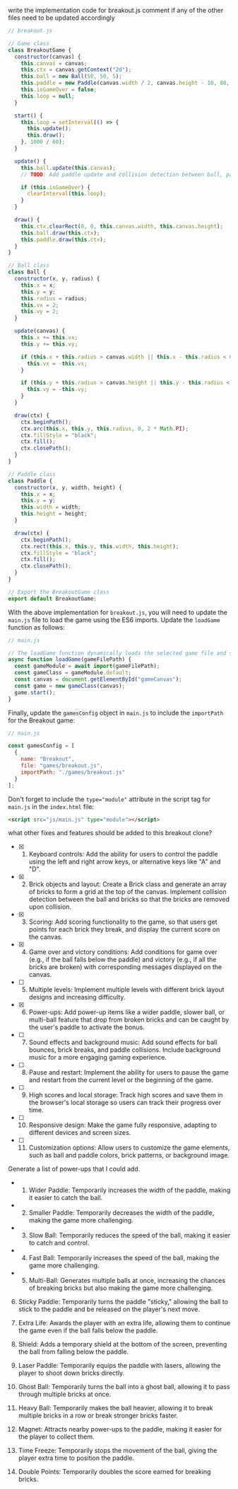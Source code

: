 write the implementation code for breakout.js
comment if any of the other files need to be updated accordingly

```javascript
// breakout.js

// Game class
class BreakoutGame {
  constructor(canvas) {
    this.canvas = canvas;
    this.ctx = canvas.getContext("2d");
    this.ball = new Ball(50, 50, 5);
    this.paddle = new Paddle(canvas.width / 2, canvas.height - 10, 80, 10);
    this.isGameOver = false;
    this.loop = null;
  }

  start() {
    this.loop = setInterval(() => {
      this.update();
      this.draw();
    }, 1000 / 60);
  }

  update() {
    this.ball.update(this.canvas);
    // TODO: Add paddle update and collision detection between ball, paddle, and bricks.

    if (this.isGameOver) {
      clearInterval(this.loop);
    }
  }

  draw() {
    this.ctx.clearRect(0, 0, this.canvas.width, this.canvas.height);
    this.ball.draw(this.ctx);
    this.paddle.draw(this.ctx);
  }
}

// Ball class
class Ball {
  constructor(x, y, radius) {
    this.x = x;
    this.y = y;
    this.radius = radius;
    this.vx = 2;
    this.vy = 2;
  }

  update(canvas) {
    this.x += this.vx;
    this.y += this.vy;

    if (this.x + this.radius > canvas.width || this.x - this.radius < 0) {
      this.vx = -this.vx;
    }

    if (this.y + this.radius > canvas.height || this.y - this.radius < 0) {
      this.vy = -this.vy;
    }
  }

  draw(ctx) {
    ctx.beginPath();
    ctx.arc(this.x, this.y, this.radius, 0, 2 * Math.PI);
    ctx.fillStyle = "black";
    ctx.fill();
    ctx.closePath();
  }
}

// Paddle class
class Paddle {
  constructor(x, y, width, height) {
    this.x = x;
    this.y = y;
    this.width = width;
    this.height = height;
  }

  draw(ctx) {
    ctx.beginPath();
    ctx.rect(this.x, this.y, this.width, this.height);
    ctx.fillStyle = "black";
    ctx.fill();
    ctx.closePath();
  }
}

// Export the BreakoutGame class
export default BreakoutGame;
```

With the above implementation for `breakout.js`, you will need to update the `main.js` file to load the game using the ES6 imports. Update the `loadGame` function as follows:

```javascript
// main.js

// The loadGame function dynamically loads the selected game file and starts the game.
async function loadGame(gameFilePath) {
  const gameModule = await import(gameFilePath);
  const gameClass = gameModule.default;
  const canvas = document.getElementById("gameCanvas");
  const game = new gameClass(canvas);
  game.start();
}
```

Finally, update the `gamesConfig` object in `main.js` to include the `importPath` for the Breakout game:

```javascript
// main.js

const gamesConfig = [
  {
    name: "Breakout",
    file: "games/breakout.js",
    importPath: "./games/breakout.js"
  }
];
```

Don't forget to include the `type="module"` attribute in the script tag for `main.js` in the `index.html` file:

```html
<script src="js/main.js" type="module"></script>
```


what other fixes and features should be added to this breakout clone?

- [X] 1. Keyboard controls: Add the ability for users to control the paddle using the left and right arrow keys, or alternative keys like "A" and "D".

- [X] 2. Brick objects and layout: Create a Brick class and generate an array of bricks to form a grid at the top of the canvas. Implement collision detection between the ball and bricks so that the bricks are removed upon collision.

- [X] 3. Scoring: Add scoring functionality to the game, so that users get points for each brick they break, and display the current score on the canvas.

- [X] 4. Game over and victory conditions: Add conditions for game over (e.g., if the ball falls below the paddle) and victory (e.g., if all the bricks are broken) with corresponding messages displayed on the canvas.

- [ ] 5. Multiple levels: Implement multiple levels with different brick layout designs and increasing difficulty.

- [X] 6. Power-ups: Add power-up items like a wider paddle, slower ball, or multi-ball feature that drop from broken bricks and can be caught by the user's paddle to activate the bonus.

- [ ] 7. Sound effects and background music: Add sound effects for ball bounces, brick breaks, and paddle collisions. Include background music for a more engaging gaming experience.

- [ ] 8. Pause and restart: Implement the ability for users to pause the game and restart from the current level or the beginning of the game.

- [ ] 9. High scores and local storage: Track high scores and save them in the browser's local storage so users can track their progress over time.

- [ ] 10. Responsive design: Make the game fully responsive, adapting to different devices and screen sizes.

- [ ] 11. Customization options: Allow users to customize the game elements, such as ball and paddle colors, brick patterns, or background image.


Generate a list of power-ups that I could add.

* 1. Wider Paddle: Temporarily increases the width of the paddle, making it easier to catch the ball.

* 2. Smaller Paddle: Temporarily decreases the width of the paddle, making the game more challenging.

* 3. Slow Ball: Temporarily reduces the speed of the ball, making it easier to catch and control.

* 4. Fast Ball: Temporarily increases the speed of the ball, making the game more challenging.

* 5. Multi-Ball: Generates multiple balls at once, increasing the chances of breaking bricks but also making the game more challenging.

6. Sticky Paddle: Temporarily turns the paddle "sticky," allowing the ball to stick to the paddle and be released on the player's next move.

7. Extra Life: Awards the player with an extra life, allowing them to continue the game even if the ball falls below the paddle.

8. Shield: Adds a temporary shield at the bottom of the screen, preventing the ball from falling below the paddle.

9. Laser Paddle: Temporarily equips the paddle with lasers, allowing the player to shoot down bricks directly.

10. Ghost Ball: Temporarily turns the ball into a ghost ball, allowing it to pass through multiple bricks at once.

11. Heavy Ball: Temporarily makes the ball heavier, allowing it to break multiple bricks in a row or break stronger bricks faster.

12. Magnet: Attracts nearby power-ups to the paddle, making it easier for the player to collect them.

13. Time Freeze: Temporarily stops the movement of the ball, giving the player extra time to position the paddle.

14. Double Points: Temporarily doubles the score earned for breaking bricks.
